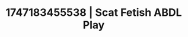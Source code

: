 ---
categories:
- Tan lines & lingerie
- Twerking tease
- Midnight fantasy
- Pov blowjob
- Eclectic erotica
image: /assets/images/1747183455538.jpg
layout: post
seo:
  description: Featured content with artistic Scat Fetish, ABDL Play. HD images available.
  keywords: Scat Fetish, ABDL Play
  og_image: /assets/images/1747183455538.jpg
  schema_type: VisualArtwork
tags:
- ABDL Play
- Scat Fetish
- '#1747183455538'
title: 1747183455538 | Scat Fetish ABDL Play
---